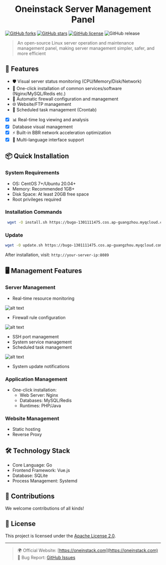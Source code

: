 <h1 align="center">Oneinstack Server Management Panel</h1>

[![GitHub forks](https://img.shields.io/github/forks/guangzhengli/oneinstack)](https://github.com/oneinstack/Oneinstack-Panel/network)
[![GitHub stars](https://img.shields.io/github/stars/guangzhengli/oneinstack)](https://github.com/oneinstack/Oneinstack-Panel/stargazers)
[![GitHub license](https://img.shields.io/github/license/guangzhengli/oneinstack)](https://github.com/oneinstack/Oneinstack-Panel/blob/main/LICENSE)
![GitHub release](https://img.shields.io/github/v/release/guangzhengli/oneinstack)

> An open-source Linux server operation and maintenance management panel, making server management simpler, safer, and more efficient

## 🚀 Features

- 🛡️ Visual server status monitoring (CPU/Memory/Disk/Network)
- 🔧 One-click installation of common services/software (Nginx/MySQL/Redis etc.)
- 🔐 Automatic firewall configuration and management
- 🌐 Website/FTP management
- 🔄 Scheduled task management (Crontab)
- [x] 📊 Real-time log viewing and analysis
- [x] Database visual management
- [x] ⚡ Built-in BBR network acceleration optimization
- [x] 📡 Multi-language interface support

## 📦 Quick Installation

### System Requirements

- OS: CentOS 7+/Ubuntu 20.04+
- Memory: Recommended 1GB+
- Disk Space: At least 20GB free space
- Root privileges required

### Installation Commands

```bash
 wget -O install.sh https://bugo-1301111475.cos.ap-guangzhou.myqcloud.com/oneinstack/install.sh && chmod +x install.sh && ./install.sh

```

### Update

```bash
wget -O update.sh https://bugo-1301111475.cos.ap-guangzhou.myqcloud.com/oneinstack/update.sh && chmod +x update.sh && ./update.sh
```

After installation, visit: `http://your-server-ip:8089`

## 🖥️ Management Features

### Server Management

- Real-time resource monitoring

![alt text](img/1.png)

- Firewall rule configuration

![alt text](img/2.png)

- SSH port management
- System service management
- Scheduled task management

![alt text](img/3.png)

- System update notifications

### Application Management

- One-click installation:
  - Web Server: Nginx
  - Databases: MySQL/Redis
  - Runtimes: PHP/Java

### Website Management

- Static hosting
- Reverse Proxy

## 🛠️ Technology Stack

- Core Language: Go
- Frontend Framework: Vue.js
- Database: SQLite
- Process Management: Systemd

## 🤝 Contributions

We welcome contributions of all kinds!

## 📄 License

This project is licensed under the [Apache License 2.0](LICENSE).

---

> 🌍 Official Website: [https://oneinstack.com](https://oneinstack.com)  
> 🐛 Bug Report: [GitHub Issues](https://github.com/oneinstack/Oneinstack-Panel/issues)
